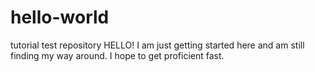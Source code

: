 # hello-world
tutorial test repository
HELLO!  I am just getting started here and am still finding my way around.
I hope to get proficient fast.
